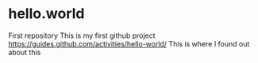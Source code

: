 # hello.world
First repository
This is my first github project
https://guides.github.com/activities/hello-world/
This is where I found out about this
